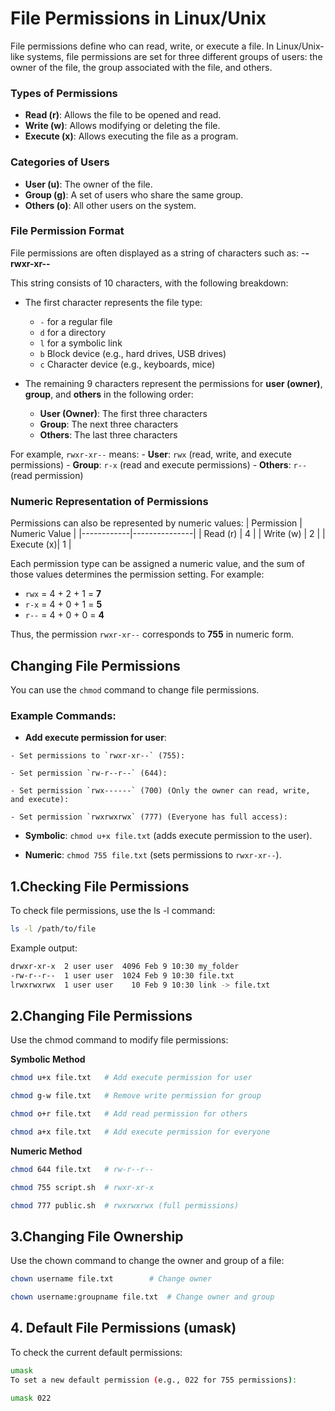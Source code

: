 # File Permissions in Linux/Unix

File permissions define who can read, write, or execute a file. In Linux/Unix-like systems, file permissions are set for three different groups of users: the owner of the file, the group associated with the file, and others.

  ### Types of Permissions
   - **Read (r)**: Allows the file to be opened and read.
   - **Write (w)**: Allows modifying or deleting the file.
   - **Execute (x)**: Allows executing the file as a program.
     
  ### Categories of Users
   - **User (u)**: The owner of the file.
   - **Group (g)**: A set of users who share the same group.
   - **Others (o)**: All other users on the system.
     
  ### File Permission Format
  File permissions are often displayed as a string of characters such as:
    -**-rwxr-xr--**
    
  This string consists of 10 characters, with the following breakdown:
   - The first character represents the file type:
     - `-` for a regular file
     - `d` for a directory
     - `l` for a symbolic link
     - `b` Block device (e.g., hard drives, USB drives)
     - `c` Character device (e.g., keyboards, mice)
  
  - The remaining 9 characters represent the permissions for **user (owner)**, **group**, and **others** in the following order:
     - **User (Owner)**: The first three characters
     - **Group**: The next three characters
     - **Others**: The last three characters

  For example, `rwxr-xr--` means:
    - **User**: `rwx` (read, write, and execute permissions)
    - **Group**: `r-x` (read and execute permissions)
    - **Others**: `r--` (read permission)


  ### Numeric Representation of Permissions

  Permissions can also be represented by numeric values:
  | Permission | Numeric Value |
  |------------|---------------|
  | Read (r)   | 4             |
  | Write (w)  | 2             |
  | Execute (x)| 1             |

  Each permission type can be assigned a numeric value, and the sum of those values determines the permission setting.
  For example:
   - `rwx` = 4 + 2 + 1 = **7**
   - `r-x` = 4 + 0 + 1 = **5**
   - `r--` = 4 + 0 + 0 = **4**

  Thus, the permission `rwxr-xr--` corresponds to **755** in numeric form.

  ## Changing File Permissions
   You can use the `chmod` command to change file permissions. 

  ### Example Commands:
   - **Add execute permission for user**:

    - Set permissions to `rwxr-xr--` (755):
    
    - Set permission `rw-r--r--` (644):
    
    - Set permission `rwx------` (700) (Only the owner can read, write, and execute):
    
    - Set permission `rwxrwxrwx` (777) (Everyone has full access):
 
  - **Symbolic**: `chmod u+x file.txt` (adds execute permission to the user).

  - **Numeric**: `chmod 755 file.txt` (sets permissions to `rwxr-xr--`).

## **1.Checking File Permissions**
To check file permissions, use the ls -l command:

```bash
ls -l /path/to/file
```
Example output:

```bash
drwxr-xr-x  2 user user  4096 Feb 9 10:30 my_folder
-rw-r--r--  1 user user  1024 Feb 9 10:30 file.txt
lrwxrwxrwx  1 user user    10 Feb 9 10:30 link -> file.txt
```

## **2.Changing File Permissions**
Use the chmod command to modify file permissions:

**Symbolic Method**

```bash
chmod u+x file.txt   # Add execute permission for user
```

```bash
chmod g-w file.txt   # Remove write permission for group
```

```bash
chmod o+r file.txt   # Add read permission for others
```

```bash
chmod a+x file.txt   # Add execute permission for everyone
```

**Numeric Method**

```bash
chmod 644 file.txt   # rw-r--r--
```

```bash
chmod 755 script.sh  # rwxr-xr-x
```

```bash
chmod 777 public.sh  # rwxrwxrwx (full permissions)
```


## **3.Changing File Ownership**
Use the chown command to change the owner and group of a file:

```bash
chown username file.txt        # Change owner
```

```bash
chown username:groupname file.txt  # Change owner and group
```

## **4. Default File Permissions (umask)**
To check the current default permissions:

```bash
umask
To set a new default permission (e.g., 022 for 755 permissions):
```

```bash
umask 022
```

